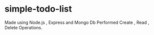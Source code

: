 # simple-todo-list
Made using Node.js , Express and Mongo Db
Performed Create , Read , Delete Operations.
